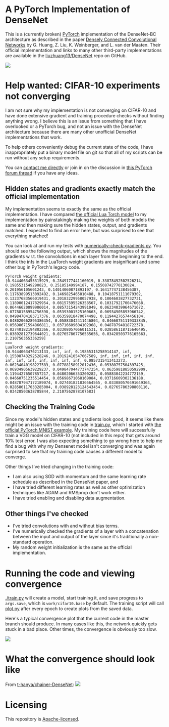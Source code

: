 # A PyTorch Implementation of DenseNet

This is a (currently broken)
[PyTorch](http://pytorch.org/) implementation of the
DenseNet-BC architecture as described in the
paper [Densely Connected Convolutional Networks](https://arxiv.org/abs/1608.06993)
by G. Huang, Z. Liu, K. Weinberger, and L. van der Maaten.
Their official implementation and links to many other
third-party implementations are available in the
[liuzhuang13/DenseNet](https://github.com/liuzhuang13/DenseNet)
repo on GitHub.

![](images/header.png)

# Help wanted: CIFAR-10 experiments not converging

I am not sure why my implementation is not converging
on CIFAR-10 and have done extensive gradient and
training procedure checks without finding anything wrong.
I believe this is an issue from something that I have
overlooked or a PyTorch bug, and not an issue with
the DenseNet architecture because there are many other
unofficial DenseNet implementations that work.

To help others conveniently debug the current state
of the code, I have inappropriately put a binary model
file on git so that all of my scripts can be run
without any setup requirements.

You can [contact me directly](http://bamos.github.io/)
or join in on the discussion in
[this PyTorch forum thread](https://discuss.pytorch.org/t/help-debugging-densenet-model-on-cifar-10/412)
if you have any ideas.

## Hidden states and gradients exactly match the official implementation

My implementation seems to exactly the
same as the official implementation.
I have compared
[the official Lua Torch model](https://github.com/liuzhuang13/DenseNet)
to my implementation by painstakingly making the weights
of both models the same and then making sure
the hidden states, output, and gradients matched.
I expected to find an error here, but
was surprised to see that everything matched!

You can look at and run my tests with
[numerically-check-gradients.py](numerically-check-gradients.py).
You should see the following output, which shows
the magnitudes of the gradients w.r.t. the
convolutions in each layer from the beginning to the end.
I think the infs in the LuaTorch weight gradients
are insignificant and some other bug in PyTorch's
legacy code.

```
PyTorch weight gradients:
[0.9444063455315929, 0.2849177441160019, 0.33878492502526214, 0.1985531549290823, 0.25185149994187, 0.15508742770130024, 0.201956105601243, 0.14014060871893197, 0.16417747138456387, 0.11763899513092492, 0.1469825465010488, 0.10418751111079302, 0.13237683566019431, 0.20183229958057938, 0.1004603827732731, 0.11890012417829954, 0.08157595526358567, 0.10317921700476668, 0.06446620099906014, 0.08573154243991049, 0.06234039964671672, 0.07788158954756398, 0.05393001525160663, 0.06934905893966742, 0.04984704183717376, 0.06359818470074498, 0.11944276574456104, 0.048020662895386354, 0.05883042411446804, 0.04660751119333845, 0.05698671594866811, 0.03716609604102968, 0.04878794818722378, 0.02740182194802366, 0.03308057066011531, 0.028586118715640495, 0.03892812739644021, 0.027657867756535656, 0.03428503776165663, 2.210756355336259]
===
LuaTorch weight gradients:
[0.9444063476213133, inf, inf, 0.19855315258914147, inf, 0.15508743292528246, 0.20192410547667589, inf, inf, inf, inf, inf, inf, inf, inf, inf, inf, inf, inf, 0.0857315413413273, 0.06234040198227583, 0.07788158912012436, 0.05380757504397425, 0.06934905639229237, 0.049847044773747254, 0.06359818850592909, 0.11944276507857217, 0.04802066353200282, 0.05883042234772159, 0.04660751235514454, 0.05698671068169084, 0.03716609302136188, 0.048787947172189074, 0.027401821830564565, 0.033080570491649364, 0.028586117033285004, 0.038928123124543454, 0.02765786398808116, 0.03428503638705844, 2.2107562878107583]
```

## Checking the Training Code

Since my model's hidden states and gradients look good, it seems like
there might be an issue with the training code in
[train.py](train.py), which I started with
[the official PyTorch MNIST example](https://github.com/pytorch/examples/blob/master/mnist/main.py).
My training code here will successfully train a VGG model
on CIFAR-10 (not included in this repo)
that gets around 10% test error.
I was also expecting something to go wrong here to help me
find a bug with why my Densenet model isn't converging
and was again surprised to see that my training code
causes a different model to converge.

Other things I've tried changing in the training code:
+ I am also using SGD with momentum and the same learning rate
schedule as described in the DenseNet paper, and
+ I have tried different learning rates as well
as other optimization techniques like ADAM and RMSprop
don't work either.
+ I have tried enabling and disabling data augmentation.

## Other things I've checked
+ I've tried convolutions with and without bias terms.
+ I've numerically checked the gradients of a layer with
a concatenation between the input and output of
the layer since it's traditionally a non-standard operation.
+ My random weight initialization is the same as the
  official implementation.

# Running the code and viewing convergence

[./train.py](train.py) will create a model, start training it,
and save progress to `args.save`, which is
`work/cifar10.base` by default.
The training script will call [plot.py](plot.py) after
every epoch to create plots from the saved data.

Here's a typical convergence plot that the current
code in the master branch should produce.
In many cases like this, the network quickly gets stuck
in a bad place.
Other times, the convergence is obviously too slow.

![](images/bad-convergence.png)

# What the convergence should look like

From
[t-hanya/chainer-DenseNet](https://github.com/t-hanya/chainer-DenseNet):
![](https://github.com/t-hanya/chainer-DenseNet/raw/master/img/training_loss.png)

# Licensing

This repository is
[Apache-licensed](https://github.com/bamos/densenet.pytorch/blob/master/LICENSE).
